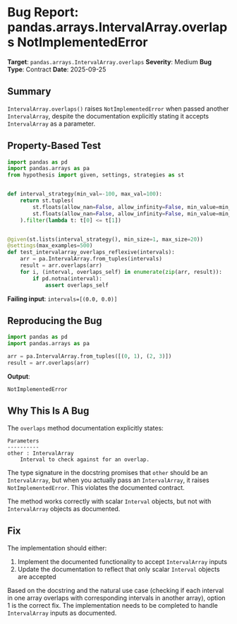 # Bug Report: pandas.arrays.IntervalArray.overlaps NotImplementedError

**Target**: `pandas.arrays.IntervalArray.overlaps`
**Severity**: Medium
**Bug Type**: Contract
**Date**: 2025-09-25

## Summary

`IntervalArray.overlaps()` raises `NotImplementedError` when passed another `IntervalArray`, despite the documentation explicitly stating it accepts `IntervalArray` as a parameter.

## Property-Based Test

```python
import pandas as pd
import pandas.arrays as pa
from hypothesis import given, settings, strategies as st


def interval_strategy(min_val=-100, max_val=100):
    return st.tuples(
        st.floats(allow_nan=False, allow_infinity=False, min_value=min_val, max_value=max_val),
        st.floats(allow_nan=False, allow_infinity=False, min_value=min_val, max_value=max_val)
    ).filter(lambda t: t[0] <= t[1])


@given(st.lists(interval_strategy(), min_size=1, max_size=20))
@settings(max_examples=500)
def test_intervalarray_overlaps_reflexive(intervals):
    arr = pa.IntervalArray.from_tuples(intervals)
    result = arr.overlaps(arr)
    for i, (interval, overlaps_self) in enumerate(zip(arr, result)):
        if pd.notna(interval):
            assert overlaps_self
```

**Failing input**: `intervals=[(0.0, 0.0)]`

## Reproducing the Bug

```python
import pandas as pd
import pandas.arrays as pa

arr = pa.IntervalArray.from_tuples([(0, 1), (2, 3)])
result = arr.overlaps(arr)
```

**Output**:
```
NotImplementedError
```

## Why This Is A Bug

The `overlaps` method documentation explicitly states:

```
Parameters
----------
other : IntervalArray
    Interval to check against for an overlap.
```

The type signature in the docstring promises that `other` should be an `IntervalArray`, but when you actually pass an `IntervalArray`, it raises `NotImplementedError`. This violates the documented contract.

The method works correctly with scalar `Interval` objects, but not with `IntervalArray` objects as documented.

## Fix

The implementation should either:
1. Implement the documented functionality to accept `IntervalArray` inputs
2. Update the documentation to reflect that only scalar `Interval` objects are accepted

Based on the docstring and the natural use case (checking if each interval in one array overlaps with corresponding intervals in another array), option 1 is the correct fix. The implementation needs to be completed to handle `IntervalArray` inputs as documented.